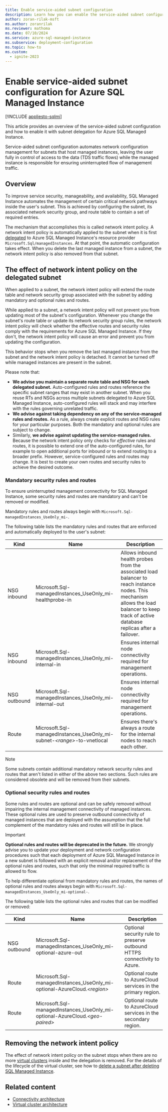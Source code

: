 ```yaml
---
title: Enable service-aided subnet configuration
description: Learn how you can enable the service-aided subnet configuration for Azure SQL Managed Instance with subnet delegation.
author: zoran-rilak-msft
ms.author: zoranrilak
ms.reviewer: mathoma
ms.date: 07/10/2024
ms.service: azure-sql-managed-instance
ms.subservice: deployment-configuration
ms.topic: how-to
ms.custom:
  - ignite-2023
---
```

# Enable service-aided subnet configuration for Azure SQL Managed Instance
[!INCLUDE [appliesto-sqlmi](../includes/appliesto-sqlmi.md)]

This article provides an overview of the service-aided subnet configuration and how to enable it with subnet delegation for Azure SQL Managed Instance.

Service-aided subnet configuration automates network configuration management for subnets that host managed instances, leaving the user fully in control of access to the data (TDS traffic flows) while the managed instance is responsible for ensuring uninterrupted flow of management traffic.

## Overview

To improve service security, manageability, and availability, SQL Managed Instance automates the management of certain critical network pathways inside the user's subnet. This is achieved by configuring the subnet, its associated network security group, and route table to contain a set of required entries.

The mechanism that accomplishes this is called network intent policy. A network intent policy is automatically applied to the subnet when it is first [delegated](/azure/virtual-network/subnet-delegation-overview) to Azure SQL Managed Instance's resource provider `Microsoft.Sql/managedInstances`. At that point, the automatic configuration takes effect. When you delete the last managed instance from a subnet, the network intent policy is also removed from that subnet.

## The effect of network intent policy on the delegated subnet

When applied to a subnet, the network intent policy will extend the route table and network security group associated with the subnet by adding mandatory and optional rules and routes. 

While applied to a subnet, a network intent policy will not prevent you from updating most of the subnet's configuration. Whenever you change the subnet's route table or update its network security group rules, the  network intent policy will check whether the effective routes and security rules comply with the requirements for Azure SQL Managed Instance. If they don't, the network intent policy will cause an error and prevent you from updating the configuration.

This behavior stops when you remove the last managed instance from the subnet and the network intent policy is detached. It cannot be turned off while managed instances are present in the subnet.

Please note that:
* **We advise you maintain a separate route table and NSG for each delegated subnet.** Auto-configured rules and routes reference the specific subnet ranges that may exist in another subnet. When you reuse RTs and NSGs across multiple subnets delegated to Azure SQL Managed Instance, auto-configured rules will stack and may interfere with the rules governing unrelated traffic. 
* **We advise against taking dependency on any of the service-managed rules and routes.** As a rule, always create explicit routes and NSG rules for your particular purposes. Both the mandatory and optional rules are subject to change.
* Similarly, **we advise against updating the service-managed rules.** Because the network intent policy only checks for *effective* rules and routes, it is possible to extend one of the auto-configured rules, for example to open additional ports for inbound or to extend routing to a broader prefix. However, service-configured rules and routes may change. It is best to create your own routes and security rules to achieve the desired outcome.

### Mandatory security rules and routes

To ensure uninterrupted management connectivity for SQL Managed Instance, some security rules and routes are mandatory and can't be removed or modified.

Mandatory rules and routes always begin with `Microsoft.Sql-managedInstances_UseOnly_mi-`.

The following table lists the mandatory rules and routes that are enforced and automatically deployed to the user's subnet:

| Kind | Name | Description |
| ---- | ---- | ----------- |
| NSG inbound | Microsoft.Sql-managedInstances_UseOnly_mi-healthprobe-in | Allows inbound health probes from the associated load balancer to reach instance nodes. This mechanism allows the load balancer to keep track of active database replicas after a failover. |
| NSG inbound |Microsoft.Sql-managedInstances_UseOnly_mi-internal-in | Ensures internal node connectivity required for management operations. |
| NSG outbound | Microsoft.Sql-managedInstances_UseOnly_mi-internal-out | Ensures internal node connectivity required for management operations. |
| Route | Microsoft.Sql-managedInstances_UseOnly_mi-subnet-_\<range\>_-to-vnetlocal | Ensures there's always a route for the internal nodes to reach each other. |

> [!NOTE]
> Some subnets contain additional mandatory network security rules and routes that aren't listed in either of the above two sections. Such rules are considered obsolete and will be removed from their subnets.

### Optional security rules and routes

Some rules and routes are optional and can be safely removed without impairing the internal management connectivity of managed instances. These optional rules are used to preserve outbound connectivity of managed instances that are deployed with the assumption that the full complement of the mandatory rules and routes will still be in place.

> [!IMPORTANT]
> **Optional rules and routes will be deprecated in the future.** We strongly advise you to update your deployment and network configuration procedures such that each deployment of Azure SQL Managed Instance in a new subnet is followed with an explicit removal and/or replacement of the optional rules and routes, such that only the minimal required traffic is allowed to flow.

To help differentiate optional from mandatory rules and routes, the names of optional rules and routes always begin with `Microsoft.Sql-managedInstances_UseOnly_mi-optional-`.

The following table lists the optional rules and routes that can be modified or removed:

| Kind | Name | Description |
| ---- | ---- | ----------- |
| NSG outbound | Microsoft.Sql-managedInstances_UseOnly_mi-optional-azure-out | Optional security rule to preserve outbound HTTPS connectivity to Azure. |
| Route | Microsoft.Sql-managedInstances_UseOnly_mi-optional-AzureCloud._\<region\>_ | Optional route to AzureCloud services in the primary region. |
| Route | Microsoft.Sql-managedInstances_UseOnly_mi-optional-AzureCloud._\<geo-paired\>_ | Optional route to AzureCloud services in the secondary region. |

## Removing the network intent policy

The effect of network intent policy on the subnet stops when there are no more [virtual clusters](virtual-cluster-architecture.md) inside and the delegation is removed. For the details of the lifecycle  of the virtual cluster, see how to [delete a subnet after deleting SQL Managed Instance](virtual-cluster-architecture.md#delete-a-subnet-after-deleting-an-azure-sql-managed-instance).

## Related content

- [Connectivity architecture](connectivity-architecture-overview.md)
- [Virtual cluster architecture](virtual-cluster-architecture.md)
